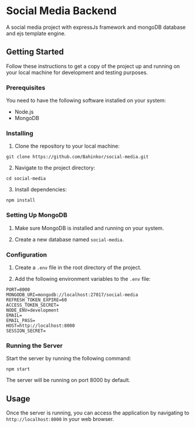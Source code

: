 # Social Media Backend

A social media project with expressJs framework and mongoDB database and ejs template engine.

## Getting Started

Follow these instructions to get a copy of the project up and running on your local machine for development and testing
purposes.

### Prerequisites

You need to have the following software installed on your system:

- Node.js
- MongoDB

### Installing

1. Clone the repository to your local machine:

```
git clone https://github.com/Bahinkor/social-media.git
```

2. Navigate to the project directory:

```
cd social-media
```

3. Install dependencies:

```
npm install
```

### Setting Up MongoDB

1. Make sure MongoDB is installed and running on your system.

2. Create a new database named `social-media`.

### Configuration

1. Create a `.env` file in the root directory of the project.

2. Add the following environment variables to the `.env` file:

```
PORT=8000
MONGODB_URI=mongodb://localhost:27017/social-media
REFRESH_TOKEN_EXPIRE=60
ACCESS_TOKEN_SECRET=
NODE_ENV=development
EMAIL=
EMAIL_PASS=
HOST=http://localhost:8000
SESSION_SECRET=
```

### Running the Server

Start the server by running the following command:

```
npm start
```

The server will be running on port 8000 by default.

## Usage

Once the server is running, you can access the application by navigating to `http://localhost:8000` in your web browser.